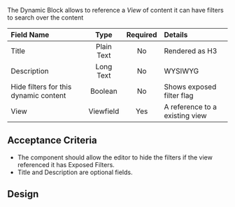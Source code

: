 The Dynamic Block allows to reference a _View_ of content it can have filters to search over the content

| Field Name    | Type            | Required  | Details           |
|:------------- |:---------------:|:---------:|:------------------|
| Title         | Plain Text      |     No    | Rendered as H3    |
| Description   | Long Text       |     No    | WYSIWYG|
| Hide filters for this dynamic content	   | Boolean      |     No    | Shows exposed filter flag |
| View   | Viewfield |     Yes    | A reference to a existing view |

## Acceptance Criteria
* The component should allow the editor to hide the filters if the view referenced it has Exposed Filters.
* Title and Description are optional fields.

## Design